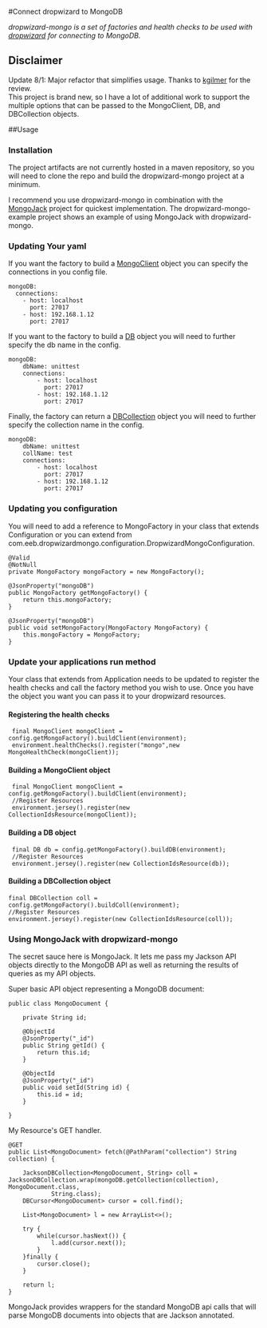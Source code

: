 #Connect dropwizard to MongoDB 


*dropwizard-mongo is a set of factories and health checks to be used with [dropwizard](http://dropwizard.github.io/dropwizard/) for connecting to MongoDB.*

## Disclaimer
Update 8/1: Major refactor that simplifies usage. Thanks to [kgilmer](https://github.com/kgilmer) for the review.  
This project is brand new, so I have a lot of additional work to support the multiple options that can be passed to the MongoClient, DB, and DBCollection objects.

##Usage

### Installation

The project artifacts are not currently hosted in a maven repository, so you will need to clone the repo and build the dropwizard-mongo project at a minimum.

I recommend you use dropwizard-mongo in combination with the [MongoJack](http://mongojack.org/) project for quickest implementation. The dropwizard-mongo-example project shows an example of using MongoJack with dropwizard-mongo.

### Updating Your yaml

If you want the factory to build a [MongoClient](https://api.mongodb.org/java/current/com/mongodb/MongoClient.html) object you can specify the connections in you config file.

    mongoDB:
      connections:
        - host: localhost
          port: 27017
        - host: 192.168.1.12
          port: 27017
              
If you want to the factory to build a [DB](https://api.mongodb.org/java/current/com/mongodb/DB.html) object you will need to further specify the db name in the config.

    mongoDB:
        dbName: unittest
        connections:
            - host: localhost
              port: 27017
            - host: 192.168.1.12
              port: 27017

Finally, the factory can return a [DBCollection](https://api.mongodb.org/java/current/com/mongodb/DBCollection.html) object
 you will need to further specify the collection name in the config.

    mongoDB:
        dbName: unittest
        collName: test
        connections:
            - host: localhost
              port: 27017
            - host: 192.168.1.12
              port: 27017
                
      
### Updating you configuration
You will need to add a reference to MongoFactory in your class that extends Configuration or 
you can extend from com.eeb.dropwizardmongo.configuration.DropwizardMongoConfiguration.

    @Valid
    @NotNull
    private MongoFactory mongoFactory = new MongoFactory();
      
    @JsonProperty("mongoDB")
    public MongoFactory getMongoFactory() {
        return this.mongoFactory;
    }
      
    @JsonProperty("mongoDB")
    public void setMongoFactory(MongoFactory MongoFactory) {
        this.mongoFactory = MongoFactory;
    }         
      
      

### Update your applications run method
Your class that extends from Application needs to be updated to register the health checks and call the 
factory method you wish to use. Once you have the object you want you can pass it to your dropwizard resources.

#### Registering the health checks
     final MongoClient mongoClient = config.getMongoFactory().buildClient(environment);
     environment.healthChecks().register("mongo",new MongoHealthCheck(mongoClient));

#### Building a MongoClient object
     final MongoClient mongoClient = config.getMongoFactory().buildClient(environment); 
     //Register Resources
     environment.jersey().register(new CollectionIdsResource(mongoClient));
      
#### Building a DB object
     final DB db = config.getMongoFactory().buildDB(environment); 
     //Register Resources
     environment.jersey().register(new CollectionIdsResource(db));
    
#### Building a DBCollection object    
    final DBCollection coll = config.getMongoFactory().buildColl(environment); 
    //Register Resources
    environment.jersey().register(new CollectionIdsResource(coll));
         
### Using MongoJack with dropwizard-mongo

The secret sauce here is MongoJack. It lets me pass my Jackson API objects directly to the MongoDB API as well as returning the results of queries as my API objects.

Super basic API object representing a MongoDB document:

    public class MongoDocument {

        private String id;

        @ObjectId
        @JsonProperty("_id")
        public String getId() {
            return this.id;
        }
    
        @ObjectId
        @JsonProperty("_id")
        public void setId(String id) {
            this.id = id;
        }

    }

My Resource's GET handler.

    @GET
    public List<MongoDocument> fetch(@PathParam("collection") String collection) {
       
        JacksonDBCollection<MongoDocument, String> coll = JacksonDBCollection.wrap(mongoDB.getCollection(collection), MongoDocument.class,
                String.class);
        DBCursor<MongoDocument> cursor = coll.find();
       
        List<MongoDocument> l = new ArrayList<>();

        try {
            while(cursor.hasNext()) {
                l.add(cursor.next());
            }
        }finally {
            cursor.close();
        }

        return l;
    }

MongoJack provides wrappers for the standard MongoDB api calls that will parse MongoDB documents into objects that are Jackson annotated. 


